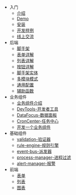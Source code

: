 * 入门
  * [介绍](guide/desc.md)
  * [Demo](guide/demo.md)
  * [安装](guide/install.md)
  * [开发样例](guide/dev_example.md)
  * [线上交流](guide/communication.md)
* 后端
  * [脚手架](backend/scaffold.md)
  * [表单详解](backend/form.md)
  * [列表详解](backend/list.md)
  * [按钮详解](backend/super-button.md)
  * [脚手架实体](backend/scaffold_entity.md)
  * [多模块模式](backend/remote_module.md)
  * [通用配置](backend/common-config.md)
  * [辅助函数](backend/functions.md)
* 业务组件
    * [业务组件介绍](backend/components/business/desc.md)
    * [DevTools-开发者工具](backend/components/business/dev-tools.md)
    * [DataFocus-数据面板](backend/components/business/data-focus.md)
    * [CronCenter-任务中心](backend/components/business/cron-center.md)
    * [开发一个业务组件](backend/components/business/make_component.md)
* 基础组件
    * [validation-验证器](backend/components/base/validation.md)
    * [rule-engine-规则引擎](backend/components/base/rule_engine.md)
    * [event-bus-派发器](backend/components/base/event_bus.md)
    * [process-manager-进程过滤](backend/components/base/process_manager.md)
    * [alert-manager-报警](backend/components/base/alert_manager.md)
* 前端
    * [表单](frontend/form.md)
    * [列表](frontend/list.md)
    * [图表](frontend/chart.md)

